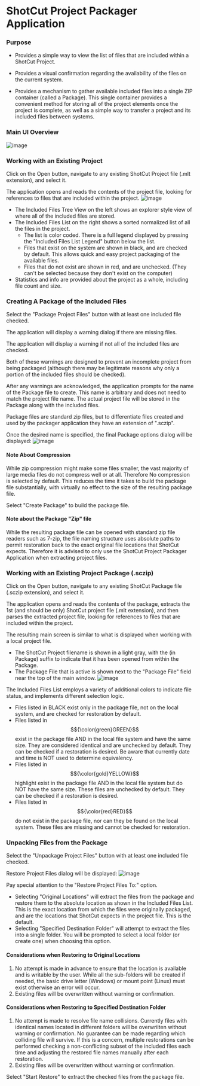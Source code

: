 # ShotCut Project Packager Application


### Purpose
* Provides a simple way to view the list of files that are included within a ShotCut Project.

* Provides a visual confirmation regarding the availability of the files on the current system.

* Provides a mechanism to gather available included files into a single ZIP container (called a Package). This single container provides a convenient method for storing all of the project elements once the project is complete, as well as a simple way to transfer a project and its included files between systems.

### Main UI Overview
![image](https://github.com/user-attachments/assets/51d00da2-a214-4bb2-983d-c096082f85c6)
### Working with an Existing Project
Click on the Open button, navigate to any existing ShotCut Project file (.mlt extension), and select it.

The application opens and reads the contents of the project file, looking for references to files that are included within the project.
![image](https://github.com/user-attachments/assets/0f97943c-2ff2-40cf-8b8c-2ad8c6f4d90c)

* The Included Files Tree View on the left shows an explorer style view of where all of the included files are stored.
* The Included Files List on the right shows a sorted normalized list of all the files in the project.
    * The list is color coded. There is a full legend displayed by pressing the "Included Files List Legend" button below the list.
    * Files that exist on the system are shown in black, and are checked by default. This allows quick and easy project packaging of the available files.
    * Files that do not exist are shown in red, and are unchecked. (They can't be selected because they don't exist on the computer)
* Statistics and info are provided about the project as a whole, including file count and size.

### Creating A Package of the Included Files

Select the "Package Project Files" button with at least one included file checked.

The application will display a warning dialog if there are missing files.

The application will display a warning if not all of the included files are checked.

Both of these warnings are designed to prevent an incomplete project from being packaged (although there may be legitimate reasons why only a portion of the included files should be checked).


After any warnings are acknowledged, the application prompts for the name of the Package file to create. This name is arbitrary and does not need to match the project file name. The actual project file will be stored in the Package along with the included files.

Package files are standard zip files, but to differentiate files created and used by the packager application they have an extension of ".sczip".


Once the desired name is specified, the final Package options dialog will be displayed:
![image](https://github.com/user-attachments/assets/37d5e80f-abe3-4d59-972b-630c342294b5)

#### Note About Compression
While zip compression might make some files smaller, the vast majority of large media files do not compress well or at all. Therefore No compression is selected by default. This reduces the time it takes to build the package file substantially, with virtually no effect to the size of the resulting package file.

Select "Create Package" to build the package file.

#### Note about the Package "Zip" file

While the resulting package file can be opened with standard zip file readers such as 7-zip, the file naming structure uses absolute paths to permit restoration back to the exact original file locations that ShotCut expects. Therefore it is advised to only use the ShotCut Project Packager Application when extracting project files.

### Working with an Existing Project Package (.sczip)

Click on the Open button, navigate to any existing ShotCut Package file (.sczip extension), and select it.

The application opens and reads the contents of the package, extracts the 1st (and should be only) ShotCut project file (.mlt extension), and then parses the extracted project file, looking for references to files that are included within the project.

The resulting main screen is similar to what is displayed when working with a local project file.
* The ShotCut Project filename is shown in a light gray, with the (in Package) suffix to indicate that it has been opened from within the Package.
* The Package File that is active is shown next to the "Package File" field near the top of the main window.
![image](https://github.com/user-attachments/assets/f46faa90-d698-44fc-94ee-ac4d6db14560)

The Included Files List employs a variety of additional colors to indicate file status, and implements different selection logic.

* Files listed in BLACK exist only in the package file, not on the local system, and are checked for restoration by default.
* Files listed in $${\color{green}GREEN}$$ exist in the package file AND in the local file system and have the same size. They are considered identical and are unchecked by default. They can be checked if a restoration is desired. Be aware that currently date and time is NOT used to determine equivalency.
* Files listed in $${\color{gold}YELLOW}$$ highlight exist in the package file AND in the local file system but do NOT have the same size. These files are unchecked by default. They can be checked if a restoration is desired.
* Files listed in $${\color{red}RED}$$ do not exist in the package file, nor can they be found on the local system. These files are missing and cannot be checked for restoration.

### Unpacking Files from the Package

Select the "Unpackage Project Files" button with at least one included file checked.

Restore Project Files dialog will be displayed:
![image](https://github.com/user-attachments/assets/de222373-18b9-4fa8-bf5a-b9e96ff3e94a)

Pay special attention to the "Restore Project Files To:" option.
* Selecting "Original Locations" will extract the files from the package and restore them to the absolute location as shown in the Included Files List. This is the exact location from which the files were originally packaged, and are the locations that ShotCut expects in the project file. This is the default.
* Selecting "Specified Destination Folder" will attempt to extract the files into a single folder. You will be prompted to select a local folder (or create one) when choosing this option.

#### Considerations when Restoring to Original Locations
1. No attempt is made in advance to ensure that the location is available and is writable by the user. While all the sub-folders will be created if needed, the basic drive letter (Windows) or mount point (Linux) must exist otherwise an error will occur.
2. Existing files will be overwritten without warning or confirmation.

#### Considerations when Restoring to Specified Destination Folder
1. No attempt is made to resolve file name collisions. Currently files with identical names located in different folders will be overwriiten without warning or confirmation. No guarantee can be made regarding which colliding file will survive. If this is a concern, multiple restorations can be performed checking a non-conflicting subset of the included files each time and adjusting the restored file names manually after each restoration.
2. Existing files will be overwritten without warning or confirmation.

Select "Start Restore" to extract the checked files from the package file.
